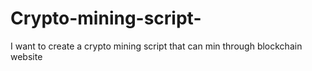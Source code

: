 # Crypto-mining-script-
I want to create a crypto mining script that can min through blockchain website 
